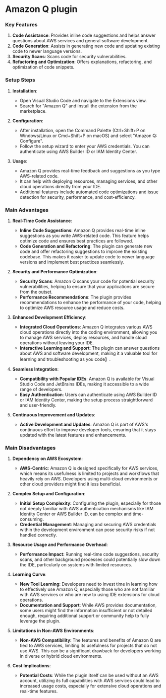 # Amazon Q plugin

### Key Features
1. **Code Assistance**: Provides inline code suggestions and helps answer questions about AWS services and general software development.
2. **Code Generation**: Assists in generating new code and updating existing code to newer language versions.
3. **Security Scans**: Scans code for security vulnerabilities.
4. **Refactoring and Optimization**: Offers explanations, refactoring, and optimization of code snippets.

### Setup Steps
1. **Installation**:
   - Open Visual Studio Code and navigate to the Extensions view.
   - Search for "Amazon Q" and install the extension from the marketplace.

2. **Configuration**:
   - After installation, open the Command Palette (Ctrl+Shift+P on Windows/Linux or Cmd+Shift+P on macOS) and select "Amazon Q: Configure".
   - Follow the setup wizard to enter your AWS credentials. You can authenticate using AWS Builder ID or IAM Identity Center.

3. **Usage**:
   - Amazon Q provides real-time feedback and suggestions as you type AWS-related code.
   - It can help with deploying resources, managing services, and other cloud operations directly from your IDE.
   - Additional features include automated code optimizations and issue detection for security, performance, and cost-efficiency.


### Main Advantages

1. **Real-Time Code Assistance**:
    - **Inline Code Suggestions**: Amazon Q provides real-time inline suggestions as you write AWS-related code. This feature helps optimize code and ensures best practices are followed.
    - **Code Generation and Refactoring**: The plugin can generate new code and offer refactoring suggestions to improve the existing codebase. This makes it easier to update code to newer language versions and implement best practices seamlessly.

2. **Security and Performance Optimization**:
    - **Security Scans**: Amazon Q scans your code for potential security vulnerabilities, helping to ensure that your applications are secure from the outset.
    - **Performance Recommendations**: The plugin provides recommendations to enhance the performance of your code, helping to optimize AWS resource usage and reduce costs.

3. **Enhanced Development Efficiency**:
    - **Integrated Cloud Operations**: Amazon Q integrates various AWS cloud operations directly into the coding environment, allowing you to manage AWS services, deploy resources, and handle cloud operations without leaving your IDE.
    - **Interactive Learning and Support**: The plugin can answer questions about AWS and software development, making it a valuable tool for learning and troubleshooting as you code】.

4. **Seamless Integration**:
    - **Compatibility with Popular IDEs**: Amazon Q is available for Visual Studio Code and JetBrains IDEs, making it accessible to a wide range of developers.
    - **Easy Authentication**: Users can authenticate using AWS Builder ID or IAM Identity Center, making the setup process straightforward and user-friendly.

5. **Continuous Improvement and Updates**:
    - **Active Development and Updates**: Amazon Q is part of AWS's continuous effort to improve developer tools, ensuring that it stays updated with the latest features and enhancements.


### Main Disadvantages

1. **Dependency on AWS Ecosystem**:
    - **AWS-Centric**: Amazon Q is designed specifically for AWS services, which means its usefulness is limited to projects and workflows that heavily rely on AWS. Developers using multi-cloud environments or other cloud providers might find it less beneficial.

2. **Complex Setup and Configuration**:
    - **Initial Setup Complexity**: Configuring the plugin, especially for those not deeply familiar with AWS authentication mechanisms like IAM Identity Center or AWS Builder ID, can be complex and time-consuming.
    - **Credential Management**: Managing and securing AWS credentials within the development environment can pose security risks if not handled correctly.

3. **Resource Usage and Performance Overhead**:
    - **Performance Impact**: Running real-time code suggestions, security scans, and other background processes could potentially slow down the IDE, particularly on systems with limited resources.

4. **Learning Curve**:
    - **New Tool Learning**: Developers need to invest time in learning how to effectively use Amazon Q, especially those who are not familiar with AWS services or who are new to using IDE extensions for cloud operations.
    - **Documentation and Support**: While AWS provides documentation, some users might find the information insufficient or not detailed enough, requiring additional support or community help to fully leverage the plugin.

5. **Limitations in Non-AWS Environments**:
    - **Non-AWS Compatibility**: The features and benefits of Amazon Q are tied to AWS services, limiting its usefulness for projects that do not use AWS. This can be a significant drawback for developers working in diverse or hybrid cloud environments.

6. **Cost Implications**:
    - **Potential Costs**: While the plugin itself can be used without an AWS account, utilizing its full capabilities with AWS services could lead to increased usage costs, especially for extensive cloud operations and real-time features.


